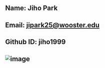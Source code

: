 ## Name: Jiho Park
## Email: jipark25@wooster.edu
## Github ID: jiho1999
## ![image](https://www.rover.com/blog/wp-content/uploads/2020/06/Golden-Retriever-2.jpg)